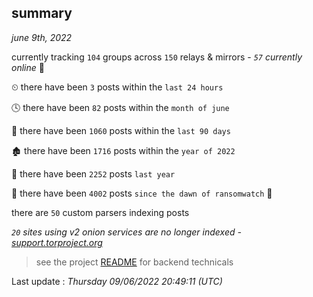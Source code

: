 
## summary
_june 9th, 2022_

currently tracking `104` groups across `150` relays & mirrors - _`57` currently online_ 📡

⏲ there have been `3` posts within the `last 24 hours`

🕓 there have been `82` posts within the `month of june`

📅 there have been `1060` posts within the `last 90 days`

🏚 there have been `1716` posts within the `year of 2022`

🚀 there have been `2252` posts `last year`

🦕 there have been `4002` posts `since the dawn of ransomwatch` 🐣

there are `50` custom parsers indexing posts

_`20` sites using v2 onion services are no longer indexed - [support.torproject.org](https://support.torproject.org/onionservices/v2-deprecation/)_

> see the project [README](https://github.com/jmousqueton/ransomwatch#readme) for backend technicals



Last update : _Thursday 09/06/2022 20:49:11 (UTC)_

